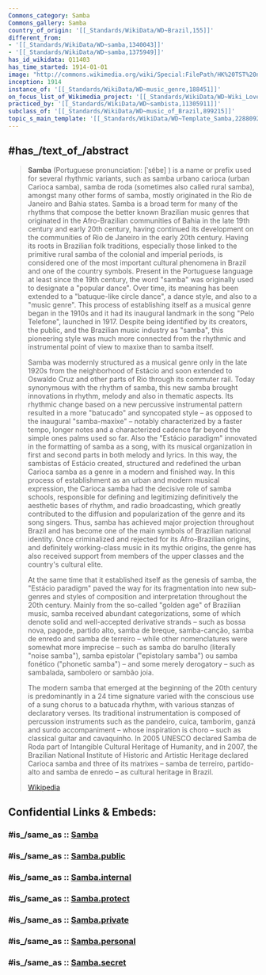 ```yaml
---
Commons_category: Samba
Commons_gallery: Samba
country_of_origin: '[[_Standards/WikiData/WD~Brazil,155]]'
different_from:
- '[[_Standards/WikiData/WD~samba,1340043]]'
- '[[_Standards/WikiData/WD~samba,1375949]]'
has_id_wikidata: Q11403
has_time_started: 1914-01-01
image: "http://commons.wikimedia.org/wiki/Special:FilePath/HK%20TST%20night%20%E6%9F%8F%E9%BA%97%E8%B3%BC%E7%89%A9%E5%A4%A7%E9%81%93%20Park%20Lane%20Shopper%27s%20Boulevard%20%E5%B7%B4%E8%A5%BF%20Brasil%20%E6%A3%AE%E5%B7%B4%E8%88%9E%E5%A8%98%20Samba%20female%20dancers%20Nov-2010%2002.JPG"
inception: 1914
instance_of: '[[_Standards/WikiData/WD~music_genre,188451]]'
on_focus_list_of_Wikimedia_project: '[[_Standards/WikiData/WD~Wiki_Loves_Cultura_Popular_Brasil_-_Danças,_festivais_e_músicas,116742198]]'
practiced_by: '[[_Standards/WikiData/WD~sambista,11305911]]'
subclass_of: '[[_Standards/WikiData/WD~music_of_Brazil,899215]]'
topic_s_main_template: '[[_Standards/WikiData/WD~Template_Samba,22880924]]'
---
```


## #has_/text_of_/abstract 

> **Samba** (Portuguese pronunciation: [ˈsɐ̃bɐ] ) is a name or prefix used for several rhythmic variants, such as samba urbano carioca (urban Carioca samba), samba de roda (sometimes also called rural samba), amongst many other forms of samba, mostly originated in the Rio de Janeiro and Bahia states. Samba is a broad term for many of the rhythms that compose the better known Brazilian music genres that originated in the Afro-Brazilian communities of Bahia in the late 19th century and early 20th century, having continued its development on the communities of Rio de Janeiro in the early 20th century. Having its roots in Brazilian folk traditions, especially those linked to the primitive rural samba of the colonial and imperial periods, is considered one of the most important cultural phenomena in Brazil and one of the country symbols. Present in the Portuguese language at least since the 19th century, the word "samba" was originally used to designate a "popular dance". Over time, its meaning has been extended to a "batuque-like circle dance", a dance style, and also to a "music genre". This process of establishing itself as a musical genre began in the 1910s and it had its inaugural landmark in the song "Pelo Telefone", launched in 1917. Despite being identified by its creators, the public, and the Brazilian music industry as "samba", this pioneering style was much more connected from the rhythmic and instrumental point of view to maxixe than to samba itself.
>
> Samba was modernly structured as a musical genre only in the late 1920s from the neighborhood of Estácio and soon extended to Oswaldo Cruz and other parts of Rio through its commuter rail. Today synonymous with the rhythm of samba, this new samba brought innovations in rhythm, melody and also in thematic aspects. Its rhythmic change based on a new percussive instrumental pattern resulted in a more "batucado" and syncopated style – as opposed to the inaugural "samba-maxixe" – notably characterized by a faster tempo, longer notes and a characterized cadence far beyond the simple ones palms used so far. Also the "Estácio paradigm" innovated in the formatting of samba as a song, with its musical organization in first and second parts in both melody and lyrics. In this way, the sambistas of Estácio created, structured and redefined the urban Carioca samba as a genre in a modern and finished way. In this process of establishment as an urban and modern musical expression, the Carioca samba had the decisive role of samba schools, responsible for defining and legitimizing definitively the aesthetic bases of rhythm, and radio broadcasting, which greatly contributed to the diffusion and popularization of the genre and its song singers. Thus, samba has achieved major projection throughout Brazil and has become one of the main symbols of Brazilian national identity. Once criminalized and rejected for its Afro-Brazilian origins, and definitely working-class music in its mythic origins, the genre has also received support from members of the upper classes and the country's cultural elite.
>
> At the same time that it established itself as the genesis of samba, the "Estácio paradigm" paved the way for its fragmentation into new sub-genres and styles of composition and interpretation throughout the 20th century. Mainly from the so-called "golden age" of Brazilian music, samba received abundant categorizations, some of which denote solid and well-accepted derivative strands – such as bossa nova, pagode, partido alto, samba de breque, samba-canção, samba de enredo and samba de terreiro – while other nomenclatures were somewhat more imprecise – such as samba do barulho (literally "noise samba"), samba epistolar ("epistolary samba") ou samba fonético ("phonetic samba") – and some merely derogatory – such as sambalada, sambolero or sambão joia.
>
> The modern samba that emerged at the beginning of the 20th century is predominantly in a 24 time signature varied with the conscious use of a sung chorus to a batucada rhythm, with various stanzas of declaratory verses. Its traditional instrumentation is composed of percussion instruments such as the pandeiro, cuíca, tamborim, ganzá and surdo accompaniment – whose inspiration is choro – such as classical guitar and cavaquinho. In 2005 UNESCO declared Samba de Roda part of Intangible Cultural Heritage of Humanity, and in 2007, the Brazilian National Institute of Historic and Artistic Heritage declared Carioca samba and three of its matrixes – samba de terreiro, partido-alto and samba de enredo – as cultural heritage in Brazil.
>
> [Wikipedia](https://en.wikipedia.org/wiki/Samba) 


## Confidential Links & Embeds: 

### #is_/same_as :: [Samba](/_Standards/Society/Communication/Media/Performing_Arts/Dance/Samba.md) 

### #is_/same_as :: [Samba.public](/_public/Society/Communication/Media/Performing_Arts/Dance/Samba.public.md) 

### #is_/same_as :: [Samba.internal](/_internal/Society/Communication/Media/Performing_Arts/Dance/Samba.internal.md) 

### #is_/same_as :: [Samba.protect](/_protect/Society/Communication/Media/Performing_Arts/Dance/Samba.protect.md) 

### #is_/same_as :: [Samba.private](/_private/Society/Communication/Media/Performing_Arts/Dance/Samba.private.md) 

### #is_/same_as :: [Samba.personal](/_personal/Society/Communication/Media/Performing_Arts/Dance/Samba.personal.md) 

### #is_/same_as :: [Samba.secret](/_secret/Society/Communication/Media/Performing_Arts/Dance/Samba.secret.md)

